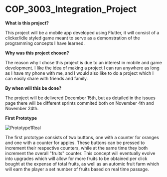 # COP_3003_Integration_Project

**What is this project?**

This project will be a mobile app developed using Flutter, it will consist of a clicker/idle styled game meant to serve as a demonstration of the programming concepts I have learned.

**Why was this project chosen?**

The reason why I chose this project is due to an interest in mobile and game development. I like the idea of making a project I can run anywhere as long as I have my phone with me, and I would also like to do a project which I can easily share with friends and family.

**By when will this be done?**

The project will be delivered December 15th, but as detailed in the issues page there will be different sprints commited both on November 4th and November 24th.

**First Prototype**

![Prototype1Real](https://user-images.githubusercontent.com/62119614/140717795-a68b48c6-cf91-44f0-8cd6-fdf1e5d6bfcd.PNG)


The first prototype consists of two buttons, one with a counter for oranges and one with a counter for apples. These buttons can be pressed to increment their respective counters, while at the same time they both increment the overall "fruits" counter. This concept will eventually evolve into upgrades which will allow for more fruits to be obtained per click bought at the expense of total fruits, as well as an automic fruit farm which will earn the player a set number of fruits based on real time passage.
